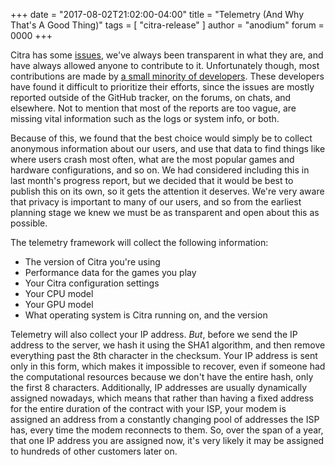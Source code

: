 +++
date = "2017-08-02T21:02:00-04:00"
title = "Telemetry (And Why That's A Good Thing)"
tags = [ "citra-release" ]
author = "anodium"
forum = 0000
+++

Citra has some [issues](https://github.com/citra-emu/citra/issues), we've always been transparent in what they are, and have always allowed anyone to contribute to it. Unfortunately though, most contributions are made by [a small minority of developers](https://github.com/citra-emu/citra/graphs/contributors). These developers have found it difficult to prioritize their efforts, since the issues are mostly reported outside of the GitHub tracker, on the forums, on chats, and elsewhere. Not to mention that most of the reports are too vague, are missing vital information such as the logs or system info, or both.

Because of this, we found that the best choice would simply be to collect anonymous information about our users, and use that data to find things like where users crash most often, what are the most popular games and hardware configurations, and so on. We had considered including this in last month's progress report, but we decided that it would be best to publish this on its own, so it gets the attention it deserves. We're very aware that privacy is important to many of our users, and so from the earliest planning stage we knew we must be as transparent and open about this as possible.

The telemetry framework will collect the following information:

 * The version of Citra you're using
 * Performance data for the games you play
 * Your Citra configuration settings
 * Your CPU model
 * Your GPU model
 * What operating system is Citra running on, and the version

Telemetry will also collect your IP address. *But*, before we send the IP address to the server, we hash it using the SHA1 algorithm, and then remove everything past the 8th character in the checksum. Your IP address is sent only in this form, which makes it impossible to recover, even if someone had the computational resources because we don't have the entire hash, only the first 8 characters. Additionally, IP addresses are usually dynamically assigned nowadays, which means that rather than having a fixed address for the entire duration of the contract with your ISP, your modem is assigned an address from a constantly changing pool of addresses the ISP has, every time the modem reconnects to them. So, over the span of a year, that one IP address you are assigned now, it's very likely it may be assigned to hundreds of other customers later on.

<!-- TODO: Fourth paragraph
Opt-out is possible and easy. outline steps.
-->

<!-- TODO: Fifth paragraph
Analytics helps for x y z
-->
